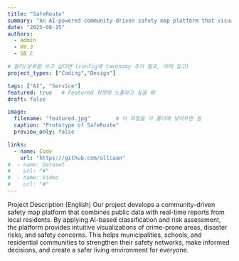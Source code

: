 ```yaml
---
title: "SafeRoute"
summary: "An AI-powered community-driven safety map platform that visualizes real-time risk information."
date: "2025-08-15"
authors:
  - admin
  - HY.J
  - SB.C

# 필터/분류를 쓰고 싶다면 (config에 taxonomy 추가 필요, 아래 참고)
project_types: ["Coding","Design"]

tags: ["AI", "Service"]
featured: true   # Featured 위젯에 노출하고 싶을 때
draft: false

image:
  filename: "featured.jpg"        # 이 파일을 이 폴더에 넣어두면 됨
  caption: "Prototype of SafeRoute"
  preview_only: false

links:
  - name: Code
    url: "https://github.com/allcaan"
#  - name: Dataset
#    url: "#"
#  - name: Video
#    url: "#"
---
```

Project Description (English)
Our project develops a community-driven safety map platform that combines public data with real-time reports from local residents. By applying AI-based classification and risk assessment, the platform provides intuitive visualizations of crime-prone areas, disaster risks, and safety concerns. This helps municipalities, schools, and residential communities to strengthen their safety networks, make informed decisions, and create a safer living environment for everyone.



